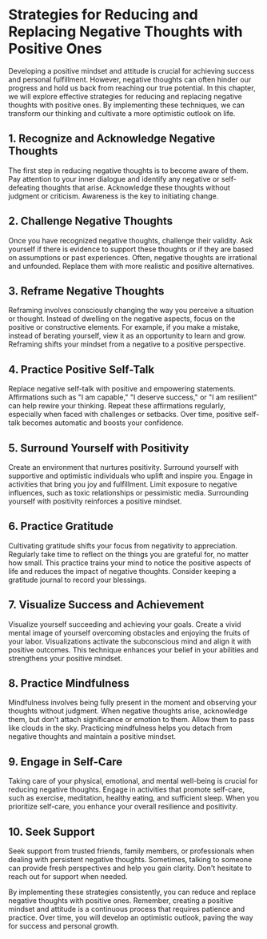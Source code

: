 # Strategies for Reducing and Replacing Negative Thoughts with Positive Ones

Developing a positive mindset and attitude is crucial for achieving success and personal fulfillment. However, negative thoughts can often hinder our progress and hold us back from reaching our true potential. In this chapter, we will explore effective strategies for reducing and replacing negative thoughts with positive ones. By implementing these techniques, we can transform our thinking and cultivate a more optimistic outlook on life.

## 1\. Recognize and Acknowledge Negative Thoughts

The first step in reducing negative thoughts is to become aware of them. Pay attention to your inner dialogue and identify any negative or self-defeating thoughts that arise. Acknowledge these thoughts without judgment or criticism. Awareness is the key to initiating change.

## 2\. Challenge Negative Thoughts

Once you have recognized negative thoughts, challenge their validity. Ask yourself if there is evidence to support these thoughts or if they are based on assumptions or past experiences. Often, negative thoughts are irrational and unfounded. Replace them with more realistic and positive alternatives.

## 3\. Reframe Negative Thoughts

Reframing involves consciously changing the way you perceive a situation or thought. Instead of dwelling on the negative aspects, focus on the positive or constructive elements. For example, if you make a mistake, instead of berating yourself, view it as an opportunity to learn and grow. Reframing shifts your mindset from a negative to a positive perspective.

## 4\. Practice Positive Self-Talk

Replace negative self-talk with positive and empowering statements. Affirmations such as "I am capable," "I deserve success," or "I am resilient" can help rewire your thinking. Repeat these affirmations regularly, especially when faced with challenges or setbacks. Over time, positive self-talk becomes automatic and boosts your confidence.

## 5\. Surround Yourself with Positivity

Create an environment that nurtures positivity. Surround yourself with supportive and optimistic individuals who uplift and inspire you. Engage in activities that bring you joy and fulfillment. Limit exposure to negative influences, such as toxic relationships or pessimistic media. Surrounding yourself with positivity reinforces a positive mindset.

## 6\. Practice Gratitude

Cultivating gratitude shifts your focus from negativity to appreciation. Regularly take time to reflect on the things you are grateful for, no matter how small. This practice trains your mind to notice the positive aspects of life and reduces the impact of negative thoughts. Consider keeping a gratitude journal to record your blessings.

## 7\. Visualize Success and Achievement

Visualize yourself succeeding and achieving your goals. Create a vivid mental image of yourself overcoming obstacles and enjoying the fruits of your labor. Visualizations activate the subconscious mind and align it with positive outcomes. This technique enhances your belief in your abilities and strengthens your positive mindset.

## 8\. Practice Mindfulness

Mindfulness involves being fully present in the moment and observing your thoughts without judgment. When negative thoughts arise, acknowledge them, but don't attach significance or emotion to them. Allow them to pass like clouds in the sky. Practicing mindfulness helps you detach from negative thoughts and maintain a positive mindset.

## 9\. Engage in Self-Care

Taking care of your physical, emotional, and mental well-being is crucial for reducing negative thoughts. Engage in activities that promote self-care, such as exercise, meditation, healthy eating, and sufficient sleep. When you prioritize self-care, you enhance your overall resilience and positivity.

## 10\. Seek Support

Seek support from trusted friends, family members, or professionals when dealing with persistent negative thoughts. Sometimes, talking to someone can provide fresh perspectives and help you gain clarity. Don't hesitate to reach out for support when needed.

By implementing these strategies consistently, you can reduce and replace negative thoughts with positive ones. Remember, creating a positive mindset and attitude is a continuous process that requires patience and practice. Over time, you will develop an optimistic outlook, paving the way for success and personal growth.
